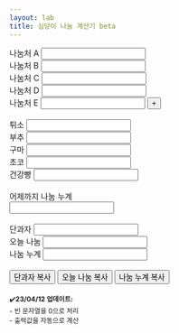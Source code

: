 ```yaml
---
layout: lab
title: 심당이 나눔 계산기 beta
---
```


<style>
    .hide {
        display: none;
    }

    p { 
        margin: 0px;
    }
</style>

<!-- 나눔처 1~5 -->

<label for="donate1">나눔처 A</label>
<input type="text" pattern="\d*" id="donate1" name="donate1" oninput="calculate()"><br>
<label for="donate2">나눔처 B</label>
<input type="text" pattern="\d*" id="donate2" name="donate2" oninput="calculate()"><br>
<label for="donate3">나눔처 C</label>
<input type="text" pattern="\d*" id="donate3" name="donate3" oninput="calculate()"><br>
<label for="donate4">나눔처 D</label>
<input type="text" pattern="\d*" id="donate4" name="donate4" oninput="calculate()"><br>
<label for="donate5">나눔처 E</label>
<input type="text" pattern="\d*" id="donate5" name="donate5" oninput="calculate()">
<button onclick="toggleDonate6()">+</button><br>

<!-- 나눔처 6~10 -->
<p id="toggle6" class="hide">
<label for="donate6">나눔처 F</label>
<input type="text" pattern="\d*" id="donate6" name="donate6" oninput="calculate()"><br>
<label for="donate7">나눔처 G</label>
<input type="text" pattern="\d*" id="donate7" name="donate7" oninput="calculate()"><br>
<label for="donate8">나눔처 H</label>
<input type="text" pattern="\d*" id="donate8" name="donate8" oninput="calculate()"><br>
<label for="donate9">나눔처 I</label>
<input type="text" pattern="\d*" id="donate9" name="donate9" oninput="calculate()"><br>
<label for="donate10">나눔처 J</label>
<input type="text" pattern="\d*" id="donate10" name="donate10" oninput="calculate()">
<button onclick="toggleDonate11()">+</button><br>

<!-- 나눔처 11~15 -->
<p id="toggle11" class="hide">
<label for="donate11">나눔처 K</label>
<input type="text" pattern="\d*" id="donate11" name="donate11" oninput="calculate()"><br>
<label for="donate12">나눔처 L</label>
<input type="text" pattern="\d*" id="donate12" name="donate12" oninput="calculate()"><br>
<label for="donate13">나눔처 M</label>
<input type="text" pattern="\d*" id="donate13" name="donate13" oninput="calculate()"><br>
<label for="donate14">나눔처 N</label>
<input type="text" pattern="\d*" id="donate14" name="donate14" oninput="calculate()"><br>
<label for="donate15">나눔처 O</label>
<input type="text" pattern="\d*" id="donate15" name="donate15" oninput="calculate()">
</p>
</p><br>

<label for="tuiso">튀소</label>
<input type="text" pattern="\d*" id="tuiso" name="tuiso" oninput="calculate()"><br>
<label for="guma">부추</label>
<input type="text" pattern="\d*" id="guma" name="guma" oninput="calculate()"><br>
<label for="buchu">구마</label>
<input type="text" pattern="\d*" id="buchu" name="buchu" oninput="calculate()"><br>
<label for="choco">초코</label>
<input type="text" pattern="\d*" id="choco" name="choco" oninput="calculate()"><br>
<label for="wheat">건강빵</label>
<input type="text" pattern="\d*" id="wheat" name="wheat" oninput="calculate()"><br><br>

<label for="preDonate">어제까지 나눔 누계</label><br>
<input type="text" pattern="\d*" id="preDonate" name="preDonate" oninput="calculate()"><br><br>

<label for="sweet">단과자</label>
<input type="text" id="sweet" name="sweet" readonly><br>
<label for="sumDonate">오늘 나눔</label>
<input type="text" id="sumDonate" name="sumDonate" readonly><br>
<label for="totalDonate">나눔 누계</label>
<input type="text" id="totalDonate" name="totalDonate" readonly><br><br>

<button onclick="copyFormattedSweet()">단과자 복사</button>
<button onclick="copyFormattedSumDonate()">오늘 나눔 복사</button>
<button onclick="copyFormattedTotalDonate()">나눔 누계 복사</button><br><br>

<small>✔️<b>23/04/12 업데이트:</b><br>- 빈 문자열을 0으로 처리<br>- 출력값을 자동으로 계산</small><br>

<script>
    function calculate() {
        // Input values
        var donate1 = parseFloat(document.getElementById("donate1").value) || 0;
        var donate2 = parseFloat(document.getElementById("donate2").value) || 0;
        var donate3 = parseFloat(document.getElementById("donate3").value) || 0;
        var donate4 = parseFloat(document.getElementById("donate4").value) || 0;
        var donate5 = parseFloat(document.getElementById("donate5").value) || 0;
        var donate6 = parseFloat(document.getElementById("donate6").value) || 0;
        var donate7 = parseFloat(document.getElementById("donate7").value) || 0;
        var donate8 = parseFloat(document.getElementById("donate8").value) || 0;
        var donate9 = parseFloat(document.getElementById("donate9").value) || 0;
        var donate10 = parseFloat(document.getElementById("donate10").value) || 0;
        var donate11 = parseFloat(document.getElementById("donate11").value) || 0;
        var donate12 = parseFloat(document.getElementById("donate12").value) || 0;
        var donate13 = parseFloat(document.getElementById("donate13").value) || 0;
        var donate14 = parseFloat(document.getElementById("donate14").value) || 0;
        var donate15 = parseFloat(document.getElementById("donate15").value) || 0;
        var tuiso = parseFloat(document.getElementById("tuiso").value) || 0;
        var guma = parseFloat(document.getElementById("guma").value) || 0;
        var buchu = parseFloat(document.getElementById("buchu").value) || 0;
        var choco = parseFloat(document.getElementById("choco").value) || 0;
        var wheat = parseFloat(document.getElementById("wheat").value) || 0;
        var preDonate = parseFloat(document.getElementById("preDonate").value) || 0;

        // Calculation
        
        var sumDonate = donate1 + donate2 + donate3 + donate4 + donate5 + donate6 + donate7 + donate8 + donate9 + donate10 + donate11 + donate12 + donate13 + donate14 + donate15;
        var sweet = sumDonate - tuiso - guma - buchu - choco - wheat;
        var totalDonate = sumDonate + preDonate;



        // 화페 단위 출력 설정
        
        var formattedSumDonate = sumDonate.toLocaleString({ style: 'currency'});
        var formattedSweet = sweet.toLocaleString({ style: 'currency'});
        var formattedTotalDonate = totalDonate.toLocaleString({ style: 'currency'});


        // Output results

        document.getElementById("sumDonate").value = formattedSumDonate;
        document.getElementById("sweet").value = formattedSweet;
        document.getElementById("totalDonate").value = formattedTotalDonate;
    }




    // 나눔처 토글
    function toggleDonate6() {
        var paragraph6 = document.getElementById("toggle6");
        if (paragraph6.classList.contains("hide")) {
            paragraph6.classList.remove("hide");
        } else {
            textparagraphbox.classList.add("hide");
        }
    }

    function toggleDonate11() {
        var paragraph11 = document.getElementById("toggle11");
        if (paragraph11.classList.contains("hide")) {
            paragraph11.classList.remove("hide");
        } else {
            textparagraphbox.classList.add("hide");
        }
    }

    // 클립보드에 복사
    function copyFormattedSweet() {
        var formattedSweet = document.getElementById("sweet").value;
        navigator.clipboard.writeText(formattedSweet);
    }

    function copyFormattedSumDonate() {
        var formattedSumDonate = document.getElementById("sumDonate").value;
        navigator.clipboard.writeText(formattedSumDonate);
    }

    function copyFormattedTotalDonate() {
        var formattedTotalDonate = document.getElementById("totalDonate").value;
        navigator.clipboard.writeText(formattedTotalDonate);
    }

</script>
